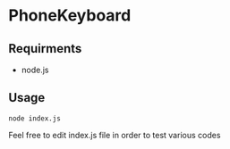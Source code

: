# PhoneKeyboard

## Requirments

- node.js

## Usage

```node index.js```

Feel free to edit index.js file in order to test various codes